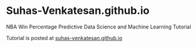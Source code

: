 # Suhas-Venkatesan.github.io
NBA Win Percentage Predictive Data Science and Machine Learning Tutorial

Tutorial is posted at [suhas-venkatesan.github.io](suhas-venkatesan.github.io)


